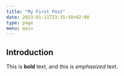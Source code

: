 ```yaml
---
title: "My First Post"
date: 2023-01-11T23:35:50+02:00
type: page
menu: main
---
```

## Introduction

This is **bold** text, and this is *emphasized* text.